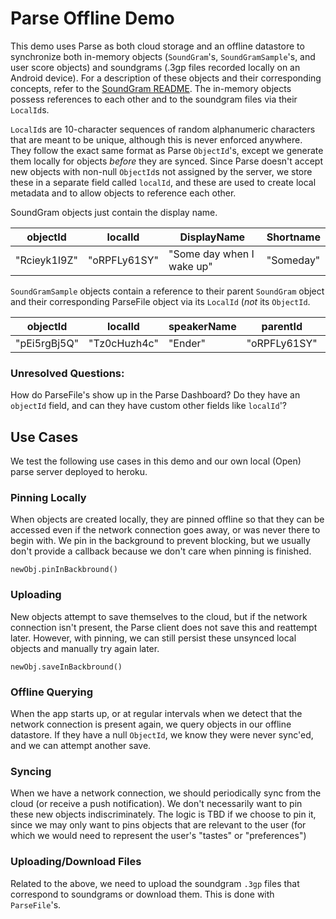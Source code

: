 Parse Offline Demo
==================

This demo uses Parse as both cloud storage and an offline
datastore to synchronize both in-memory objects
(`SoundGram`'s, `SoundGramSample`'s, and user score objects)
and soundgrams (.3gp files recorded locally on an Android
device). For a description of these objects and their
corresponding concepts, refer to the [SoundGram README](https://github.com/invisible-college/soundgram).
The in-memory objects possess references to each
other and to the soundgram files via their `LocalId`s.

`LocalId`s are 10-character sequences of random
alphanumeric characters that are meant to be unique,
although this is never enforced anywhere. They follow the exact same format as Parse `ObjectId`'s, except we generate them locally for objects *before* they are synced.
Since Parse doesn't accept new objects with non-null `ObjectId`s not assigned by the server, we store these in a separate field called `localId`, and these are used to create local metadata and to allow objects to reference each other.

SoundGram objects just contain the display name.

| objectId | localId | DisplayName | Shortname|
|------------|--------|-------------|----------|
| "Rcieyk1I9Z" |"oRPFLy61SY"|"Some day when I wake up" | "Someday"| 

`SoundGramSample` objects contain a reference to their
parent `SoundGram` object and their corresponding ParseFile
object via its `LocalId` (*not* its
`ObjectId`.

| objectId | localId | speakerName | parentId | fileId |
|----------|---------|-------------|----------|--------|
| "pEi5rgBj5Q" | "Tz0cHuzh4c" | "Ender" | "oRPFLy61SY" |

### Unresolved Questions:
How do ParseFile's show up in the Parse Dashboard?
Do they have an `objectId` field, and can they have custom
other fields like `localId`'?

## Use Cases

We test the following use cases in this demo and our
own local (Open) parse server deployed to heroku.

### Pinning Locally

When objects are created locally, they are pinned offline
so that they can be accessed even if the network connection
goes away, or was never there to begin with. We pin in the
background to prevent blocking, but we usually don't provide a callback because we don't care when pinning is finished.

`newObj.pinInBackbround()`

### Uploading

New objects attempt to save themselves to the cloud, but if the network connection isn't present, the Parse client does not save this and reattempt later. However, with pinning, we can still persist these unsynced local objects and manually try again later.

`newObj.saveInBackbround()`

### Offline Querying

When the app starts up, or at regular intervals when we detect that the network connection is present again, we query objects in our offline datastore. If they have a null `ObjectId`, we know they were never sync'ed, and we can attempt another save.



### Syncing

When we have a network connection, we should periodically sync from the cloud (or receive a push notification). We don't necessarily want to pin these new objects indiscriminately. The logic is TBD if we choose to pin it, since we may only want to pins objects that are relevant to the user (for which we would need to represent the user's "tastes" or "preferences")

### Uploading/Download Files

Related to the above, we need to upload the soundgram `.3gp`
files that correspond to soundgrams or download them. This is done with `ParseFile`'s.
